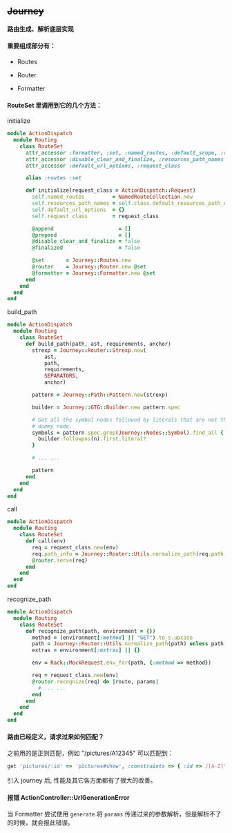 ## ~~Journey~~

**路由生成、解析底层实现**

#### 重要组成部分有：

- Routes

- Router

- Formatter

#### RouteSet 里调用到它的几个方法：

initialize

```ruby
module ActionDispatch
  module Routing
    class RouteSet
      attr_accessor :formatter, :set, :named_routes, :default_scope, :router
      attr_accessor :disable_clear_and_finalize, :resources_path_names
      attr_accessor :default_url_options, :request_class

      alias :routes :set

      def initialize(request_class = ActionDispatch::Request)
        self.named_routes         = NamedRouteCollection.new
        self.resources_path_names = self.class.default_resources_path_names
        self.default_url_options  = {}
        self.request_class        = request_class

        @append                     = []
        @prepend                    = []
        @disable_clear_and_finalize = false
        @finalized                  = false

        @set       = Journey::Routes.new
        @router    = Journey::Router.new @set
        @formatter = Journey::Formatter.new @set
      end
    end
  end
end
```

build_path

```ruby
module ActionDispatch
  module Routing
    class RouteSet
      def build_path(path, ast, requirements, anchor)
        strexp = Journey::Router::Strexp.new(
            ast,
            path,
            requirements,
            SEPARATORS,
            anchor)

        pattern = Journey::Path::Pattern.new(strexp)

        builder = Journey::GTG::Builder.new pattern.spec

        # Get all the symbol nodes followed by literals that are not the
        # dummy node.
        symbols = pattern.spec.grep(Journey::Nodes::Symbol).find_all { |n|
          builder.followpos(n).first.literal?
        }

        # ... ...

        pattern
      end
    end
  end
end
```

call

```ruby
module ActionDispatch
  module Routing
    class RouteSet
      def call(env)
        req = request_class.new(env)
        req.path_info = Journey::Router::Utils.normalize_path(req.path_info)
        @router.serve(req)
      end
    end
  end
end
```

recognize_path

```ruby
module ActionDispatch
  module Routing
    class RouteSet
      def recognize_path(path, environment = {})
        method = (environment[:method] || "GET").to_s.upcase
        path = Journey::Router::Utils.normalize_path(path) unless path =~ %r{://}
        extras = environment[:extras] || {}

        env = Rack::MockRequest.env_for(path, {:method => method})

        req = request_class.new(env)
        @router.recognize(req) do |route, params|
          # ... ...
        end
      end
    end
  end
end
```

#### 路由已经定义，请求过来如何匹配？

之前用的是正则匹配，例如 "/pictures/A12345" 可以匹配到：

```ruby
get 'pictures/:id' => 'pictures#show', :constraints => { :id => /[A-Z]\d{5}/ }
```
 
引入 journey 后, 性能及其它各方面都有了很大的改善。

#### 报错 ActionController::UrlGenerationError

当 Formatter 尝试使用 `generate` 将 `params` 传递过来的参数解析，但是解析不了的时候，就会报此错误。

